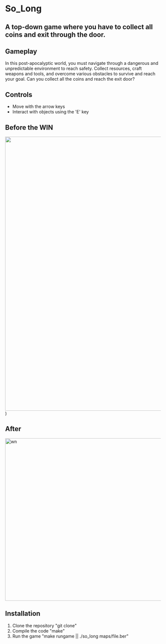 # So_Long
<h2>A top-down game where you have to collect all coins and exit through the door.<h2/>


## Gameplay
In this post-apocalyptic world, you must navigate through a dangerous and unpredictable environment to reach safety. Collect resources, craft weapons and tools, and overcome various obstacles to survive and reach your goal. Can you collect all the coins and reach the exit door?

## Controls
- Move with the arrow keys
- Interact with objects using the 'E' key

## Before the WIN
<img width="886" src="https://user-images.githubusercontent.com/102475281/217342030-bc483f38-c569-40ad-ac76-3954ef173865.png">)
## After
<img width="525" alt="wn" src="https://user-images.githubusercontent.com/102475281/217342341-86be13b6-4fe4-4b6a-b151-a1e58c279e6c.png">


## Installation
1. Clone the repository "git clone"
2. Compile the code "make"
3. Run the game "make rungame || ./so_long maps/file.ber"
